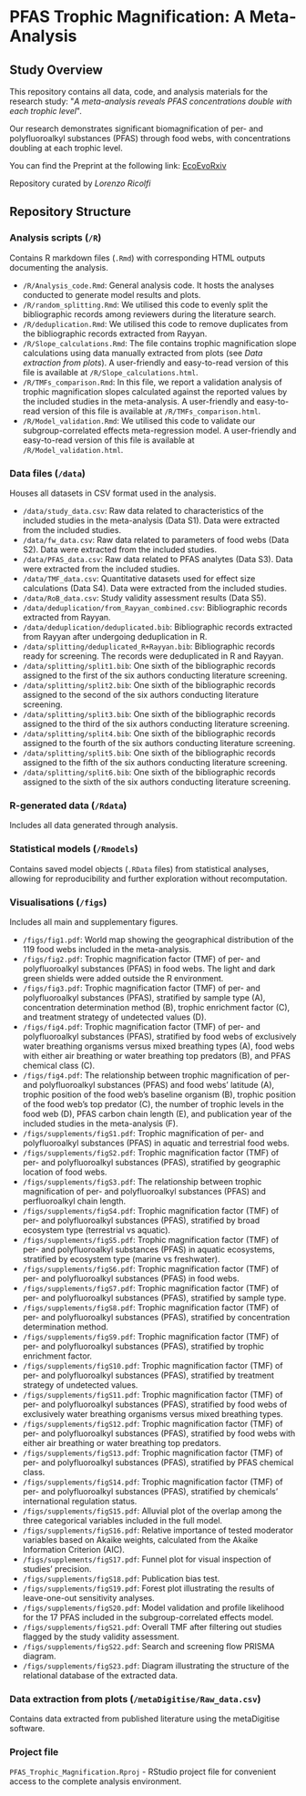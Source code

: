 # PFAS Trophic Magnification: A Meta-Analysis 
## Study Overview
This repository contains all data, code, and analysis materials for the research study: "*A meta-analysis reveals PFAS concentrations double with each trophic level*".

Our research demonstrates significant biomagnification of per- and polyfluoroalkyl substances (PFAS) through food webs, with concentrations doubling at each trophic level.

You can find the Preprint at the following link: [EcoEvoRxiv](https://ecoevorxiv.org/repository/view/8548/)

Repository curated by *Lorenzo Ricolfi*

## Repository Structure
### Analysis scripts (`/R`)
Contains R markdown files (`.Rmd`) with corresponding HTML outputs documenting the analysis.
-  `/R/Analysis_code.Rmd`: General analysis code. It hosts the analyses conducted to generate model results and plots.
-  `/R/random_splitting.Rmd`: We utilised this code to evenly split the bibliographic records among reviewers during the literature search.
-  `/R/deduplication.Rmd`: We utilised this code to remove duplicates from the bibliographic records extracted from Rayyan.
-  `/R/Slope_calculations.Rmd`: The file contains trophic magnification slope calculations using data manually extracted from plots (see *Data extraction from plots*). A user-friendly and easy-to-read version of this file is available at `/R/Slope_calculations.html`.
-  `/R/TMFs_comparison.Rmd`: In this file, we report a validation analysis of trophic magnification slopes calculated against the reported values by the included studies in the meta-analysis. A user-friendly and easy-to-read version of this file is available at `/R/TMFs_comparison.html`.
-  `/R/Model_validation.Rmd`: We utilised this code to validate our subgroup-correlated effects meta-regression model. A user-friendly and easy-to-read version of this file is available at `/R/Model_validation.html`.
  
### Data files (`/data`)
Houses all datasets in CSV format used in the analysis.
-  `/data/study_data.csv`: Raw data related to characteristics of the included studies in the meta-analysis (Data S1). Data were extracted from the included studies.
-  `/data/fw_data.csv`: Raw data related to parameters of food webs (Data S2). Data were extracted from the included studies.
-  `/data/PFAS_data.csv`: Raw data related to PFAS analytes (Data S3). Data were extracted from the included studies.
-  `/data/TMF_data.csv`: Quantitative datasets used for effect size calculations (Data S4). Data were extracted from the included studies.
-  `/data/RoB_data.csv`: Study validity assessment results (Data S5).
-  `/data/deduplication/from_Rayyan_combined.csv`: Bibliographic records extracted from Rayyan.
-  `/data/deduplication/deduplicated.bib`: Bibliographic records extracted from Rayyan after undergoing deduplication in R.
-  `/data/splitting/deduplicated_R+Rayyan.bib`: Bibliographic records ready for screening. The records were deduplicated in R and Rayyan.
-  `/data/splitting/split1.bib`: One sixth of the bibliographic records assigned to the first of the six authors conducting literature screening.
-  `/data/splitting/split2.bib`: One sixth of the bibliographic records assigned to the second of the six authors conducting literature screening.
-  `/data/splitting/split3.bib`: One sixth of the bibliographic records assigned to the third of the six authors conducting literature screening.
-  `/data/splitting/split4.bib`: One sixth of the bibliographic records assigned to the fourth of the six authors conducting literature screening.
-  `/data/splitting/split5.bib`: One sixth of the bibliographic records assigned to the fifth of the six authors conducting literature screening.
-  `/data/splitting/split6.bib`: One sixth of the bibliographic records assigned to the sixth of the six authors conducting literature screening.

### R-generated data (`/Rdata`)
Includes all data generated through analysis.

### Statistical models (`/Rmodels`)
Contains saved model objects (`.RData` files) from statistical analyses, allowing for reproducibility and further exploration without recomputation.

### Visualisations (`/figs`)
Includes all main and supplementary figures.
- `/figs/fig1.pdf`: World map showing the geographical distribution of the 119 food webs included in the meta-analysis.
- `/figs/fig2.pdf`: Trophic magnification factor (TMF) of per- and polyfluoroalkyl substances (PFAS) in food webs. The light and dark green shields were added outside the R environment.
- `/figs/fig3.pdf`: Trophic magnification factor (TMF) of per- and polyfluoroalkyl substances (PFAS), stratified by sample type (A), concentration determination method (B), trophic enrichment factor (C), and treatment strategy of undetected values (D).
- `/figs/fig4.pdf`: Trophic magnification factor (TMF) of per- and polyfluoroalkyl substances (PFAS), stratified by food webs of exclusively water breathing organisms versus mixed breathing types (A), food webs with either air breathing or water breathing top predators (B), and PFAS chemical class (C).
- `/figs/fig4.pdf`: The relationship between trophic magnification of per- and polyfluoroalkyl substances (PFAS) and food webs’ latitude (A), trophic position of the food web’s baseline organism (B), trophic position of the food web’s top predator (C), the number of trophic levels in the food web (D), PFAS carbon chain length (E), and publication year of the included studies in the meta-analysis (F).
- `/figs/supplements/figS1.pdf`: Trophic magnification of per- and polyfluoroalkyl substances (PFAS) in aquatic and terrestrial food webs.
- `/figs/supplements/figS2.pdf`: Trophic magnification factor (TMF) of per- and polyfluoroalkyl substances (PFAS), stratified by geographic location of food webs.
- `/figs/supplements/figS3.pdf`: The relationship between trophic magnification of per- and polyfluoroalkyl substances (PFAS) and perfluoroalkyl chain length.
- `/figs/supplements/figS4.pdf`: Trophic magnification factor (TMF) of per- and polyfluoroalkyl substances (PFAS), stratified by broad ecosystem type (terrestrial vs aquatic).
- `/figs/supplements/figS5.pdf`: Trophic magnification factor (TMF) of per- and polyfluoroalkyl substances (PFAS) in aquatic ecosystems, stratified by ecosystem type (marine vs freshwater).
- `/figs/supplements/figS6.pdf`: Trophic magnification factor (TMF) of per- and polyfluoroalkyl substances (PFAS) in food webs.
- `/figs/supplements/figS7.pdf`: Trophic magnification factor (TMF) of per- and polyfluoroalkyl substances (PFAS), stratified by sample type.
- `/figs/supplements/figS8.pdf`: Trophic magnification factor (TMF) of per- and polyfluoroalkyl substances (PFAS), stratified by concentration determination method.
- `/figs/supplements/figS9.pdf`: Trophic magnification factor (TMF) of per- and polyfluoroalkyl substances (PFAS), stratified by trophic enrichment factor.
- `/figs/supplements/figS10.pdf`: Trophic magnification factor (TMF) of per- and polyfluoroalkyl substances (PFAS), stratified by treatment strategy of undetected values.
- `/figs/supplements/figS11.pdf`: Trophic magnification factor (TMF) of per- and polyfluoroalkyl substances (PFAS), stratified by food webs of exclusively water breathing organisms versus mixed breathing types.
- `/figs/supplements/figS12.pdf`: Trophic magnification factor (TMF) of per- and polyfluoroalkyl substances (PFAS), stratified by food webs with either air breathing or water breathing top predators.
- `/figs/supplements/figS13.pdf`: Trophic magnification factor (TMF) of per- and polyfluoroalkyl substances (PFAS), stratified by PFAS chemical class.
- `/figs/supplements/figS14.pdf`: Trophic magnification factor (TMF) of per- and polyfluoroalkyl substances (PFAS), stratified by chemicals’ international regulation status.
- `/figs/supplements/figS15.pdf`: Alluvial plot of the overlap among the three categorical variables included in the full model.
- `/figs/supplements/figS16.pdf`: Relative importance of tested moderator variables based on Akaike weights, calculated from the Akaike Information Criterion (AIC).
- `/figs/supplements/figS17.pdf`: Funnel plot for visual inspection of studies’ precision.
- `/figs/supplements/figS18.pdf`: Publication bias test.
- `/figs/supplements/figS19.pdf`: Forest plot illustrating the results of leave-one-out sensitivity analyses.
- `/figs/supplements/figS20.pdf`: Model validation and profile likelihood for the 17 PFAS included in the subgroup-correlated effects model.
- `/figs/supplements/figS21.pdf`: Overall TMF after filtering out studies flagged by the study validity assessment.
- `/figs/supplements/figS22.pdf`: Search and screening flow PRISMA diagram.
- `/figs/supplements/figS23.pdf`: Diagram illustrating the structure of the relational database of the extracted data.
  
### Data extraction from plots (`/metaDigitise/Raw_data.csv`)
Contains data extracted from published literature using the metaDigitise software.

### Project file
`PFAS_Trophic_Magnification.Rproj` - RStudio project file for convenient access to the complete analysis environment.
